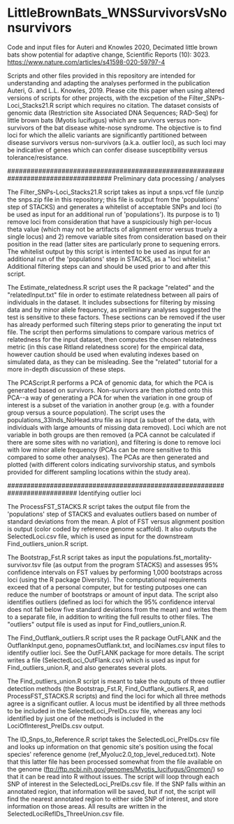 # LittleBrownBats_WNSSurvivorsVsNonsurvivors
Code and input files for Auteri and Knowles 2020, Decimated little brown bats show potential for adaptive change, Scientific Reports (10): 3023.
https://www.nature.com/articles/s41598-020-59797-4

Scripts and other files provided in this repository are intended for understanding and adapting the analyses performed in the publication Auteri, G. and L.L. Knowles, 2019. Please cite this paper when using altered versions of scripts for other projects, with the excpetion of the Filter_SNPs-Loci_Stacks21.R script which requires no citation. The dataset consists of genomic data (Restriction site Associated DNA Sequences; RAD-Seq) for little brown bats (Myotis lucifugus) which are survivors versus non-survivors of the bat disease white-nose syndrome. The objective is to find loci for which the allelic variants are significantly partitioned between disease survivors versus non-survivors (a.k.a. outlier loci), as such loci may be indicative of genes which can confer disease susceptibility versus tolerance/resistance.

###################################################################################
Preliminary data processing / analyses

The Filter_SNPs-Loci_Stacks21.R script takes as input a snps.vcf file (unzip the snps.zip file in this repository; this file is output from the 'populations' step of STACKS) and generates a whitelist of acceptable SNPs and loci (to be used as input for an additional run of 'populations'). Its purpose is to 1) remove loci from consideration that have a suspiciously high per-locus theta value (which may not be artifacts of alignment error versus truely a single locus) and 2) remove variable sites from consideration based on their position in the read (latter sites are particularly prone to sequening errors. The whitelist output by this script is intented to be used as input for an additional run of the 'populations' step in STACKS, as a "loci whitelist." Additional filtering steps can and should be used prior to and after this script.

The Estimate_relatedness.R script uses the R package "related" and the "relatedInput.txt" file in order to estimate relatedness between all pairs of individuals in the dataset. It includes subsections for filtering by missing data and by minor allele frequency, as preliminary analyses suggested the test is sensitive to these factors. These sections can be removed if the user has already performed such filtering steps prior to generating the input txt file. The script then performs simulations to compare various metrics of relatedness for the input dataset, then computes the chosen relatedness metric (in this case Ritland relatedness score) for the empirical data, however caution should be used when evaluting indexes based on simulated data, as they can be misleading. See the "related" tutorial for a more in-depth discussion of these steps.

The PCAScript.R performs a PCA of genomic data, for which the PCA is generated based on survivors. Non-survivors are then plotted onto this PCA--a way of generating a PCA for when the variation in one group of interest is a subset of the variation in another group (e.g. with a founder group versus a source population). The script uses the populations_33Inds_NoHead.stru file as input (a subset of the data, with individuals with large amounts of missing data removed). Loci which are not variable in both groups are then removed (a PCA cannot be calculated if there are some sites with no variation), and filtering is done to remove loci with low minor allele frequency (PCAs can be more sensitive to this compared to some other analyses). The PCAs are then generated and plotted (with different colors indicating survivorship status, and symbols provided for different sampling locations within the study area). 

##########################################################################
Identifying outlier loci

The ProcessFST_STACKS.R script takes the output file from the 'populations' step of STACKS and evaluates outliers based on number of standard deviations from the mean. A plot of FST versus alignment position is output (color coded by reference genome scaffold). It also outputs the SelectedLoci.csv file, which is used as input for the downstream Find_outliers_union.R script.

The Bootstrap_Fst.R script takes as input the populations.fst_mortality-survivor.tsv file (as output from the program STACKS) and assesses 95% confidence intervals on FST values by performing 1,000 bootstraps across loci (using the R package Diversity). The computational requirements exceed that of a personal computer, but for testing putposes one can reduce the number of bootstraps or amount of input data. The script also identifies outliers (defined as loci for which the 95% confidence interval does not fall below five standard deviations from the mean) and writes them to a separate file, in addition to writing the full results to other files. The "outliers" output file is used as input for Find_outliers_union.R.

The Find_Outflank_outliers.R script uses the R package OutFLANK and the OutflankInput.geno, popnamesOutflank.txt, and lociNames.csv input files to identify outlier loci. See the OutFLANK package for more details. The script writes a file (SelectedLoci_OutFlank.csv) which is used as input for Find_outliers_union.R, and also generates several plots.

The Find_outliers_union.R script is meant to take the outputs of three outlier detection methods (the Bootstrap_Fst.R, Find_Outflank_outliers.R, and ProcessFST_STACKS.R scripts) and find the loci for which all three methods agree is a significant outlier. A locus must be identified by all three methods to be included in the SelectedLoci_PreIDs.csv file, whereas any loci identified by just one of the methods is included in the LociOfInterest_PreIDs.csv output.

The ID_Snps_to_Reference.R script takes the SelectedLoci_PreIDs.csv file and looks up information on that genomic site's position using the focal species' reference genome (ref_Myoluc2.0_top_level_reduced.txt). Note that this latter file has been processed somewhat from the file available on the genome (ftp://ftp.ncbi.nih.gov/genomes/Myotis_lucifugus/Gnomon/) so that it can be read into R without issues. The script will loop through each SNP of interest in the SelectedLoci_PreIDs.csv file. If the SNP falls within an annotated region, that information will be saved, but if not, the script will find the nearest annotated region to either side SNP of interest, and store information on those areas. All results are written in the SelectedLociRefIDs_ThreeUnion.csv file.

